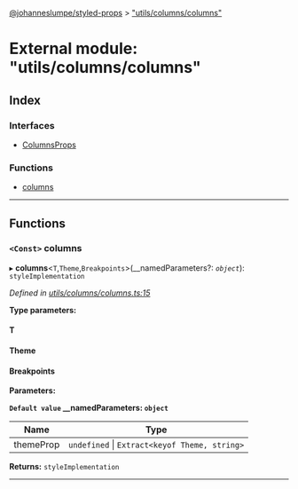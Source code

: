 [@johanneslumpe/styled-props](../README.md) > ["utils/columns/columns"](../modules/_utils_columns_columns_.md)

# External module: "utils/columns/columns"

## Index

### Interfaces

* [ColumnsProps](../interfaces/_utils_columns_columns_.columnsprops.md)

### Functions

* [columns](_utils_columns_columns_.md#columns)

---

## Functions

<a id="columns"></a>

### `<Const>` columns

▸ **columns**<`T`,`Theme`,`Breakpoints`>(__namedParameters?: *`object`*): `styleImplementation`

*Defined in [utils/columns/columns.ts:15](https://github.com/johanneslumpe/styled-props/blob/8e709f1/src/utils/columns/columns.ts#L15)*

**Type parameters:**

#### T 
#### Theme 
#### Breakpoints 
**Parameters:**

**`Default value` __namedParameters: `object`**

| Name | Type |
| ------ | ------ |
| themeProp | `undefined` \| `Extract<keyof Theme, string>` |

**Returns:** `styleImplementation`

___

